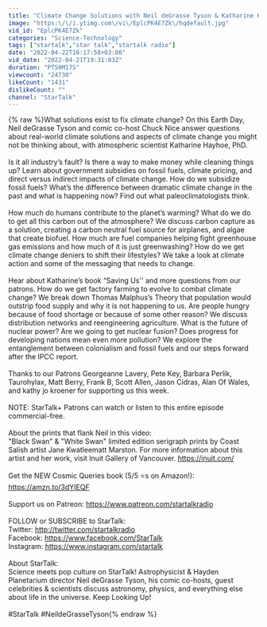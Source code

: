```yaml
---
title: "Climate Change Solutions with Neil deGrasse Tyson & Katharine Hayhoe"
image: "https:\/\/i.ytimg.com\/vi\/EplcPK4E7Zk\/hqdefault.jpg"
vid_id: "EplcPK4E7Zk"
categories: "Science-Technology"
tags: ["startalk","star talk","startalk radio"]
date: "2022-04-22T16:17:58+03:00"
vid_date: "2022-04-21T19:31:03Z"
duration: "PT50M17S"
viewcount: "24730"
likeCount: "1431"
dislikeCount: ""
channel: "StarTalk"
---
```

{% raw %}What solutions exist to fix climate change? On this Earth Day, Neil deGrasse Tyson and comic co-host Chuck Nice answer questions about real-world climate solutions and aspects of climate change you might not be thinking about, with atmospheric scientist Katharine Hayhoe, PhD. <br /><br />Is it all industry’s fault? Is there a way to make money while cleaning things up? Learn about government subsidies on fossil fuels, climate pricing, and direct versus indirect impacts of climate change. How do we subsidize fossil fuels? What’s the difference between dramatic climate change in the past and what is happening now? Find out what paleoclimatologists think. <br /><br />How much do humans contribute to the planet’s warming? What do we do to get all this carbon out of the atmosphere? We discuss carbon capture as a solution, creating a carbon neutral fuel source for airplanes, and algae that create biofuel. How much are fuel companies helping fight greenhouse gas emissions and how much of it is just greenwashing? How do we get climate change deniers to shift their lifestyles? We take a look at climate action and some of the messaging that needs to change. <br /><br />Hear about Katharine’s book “Saving Us'' and more questions from our patrons. How do we get factory farming to evolve to combat climate change? We break down Thomas Malphus’s Theory that population would outstrip food supply and why it is not happening to us. Are people hungry because of food shortage or because of some other reason? We discuss distribution networks and reengineering agriculture. What is the future of nuclear power? Are we going to get nuclear fusion? Does progress for developing nations mean even more pollution? We explore the entanglement between colonialism and fossil fuels and our steps forward after the IPCC report. <br /><br />Thanks to our Patrons Georgeanne Lavery, Pete Key, Barbara Perlik, Taurohylax, Matt Berry, Frank B, Scott Allen, Jason Cidras, Alan Of Wales, and kathy jo kroener for supporting us this week.<br /><br />NOTE: StarTalk+ Patrons can watch or listen to this entire episode commercial-free.<br /><br />About the prints that flank Neil in this video:<br />&quot;Black Swan” &amp; &quot;White Swan&quot; limited edition serigraph prints by Coast Salish artist Jane Kwatleematt Marston. For more information about this artist and her work, visit Inuit Gallery of Vancouver. <a rel="nofollow" target="blank" href="https://inuit.com/">https://inuit.com/</a><br /><br />Get the NEW Cosmic Queries book (5/5 ⭐s on Amazon!): <a rel="nofollow" target="blank" href="https://amzn.to/3dYIEQF">https://amzn.to/3dYIEQF</a><br /><br />Support us on Patreon: <a rel="nofollow" target="blank" href="https://www.patreon.com/startalkradio">https://www.patreon.com/startalkradio</a><br /><br />FOLLOW or SUBSCRIBE to StarTalk:<br />Twitter: <a rel="nofollow" target="blank" href="http://twitter.com/startalkradio">http://twitter.com/startalkradio</a><br />Facebook: <a rel="nofollow" target="blank" href="https://www.facebook.com/StarTalk">https://www.facebook.com/StarTalk</a><br />Instagram: <a rel="nofollow" target="blank" href="https://www.instagram.com/startalk">https://www.instagram.com/startalk</a><br /><br />About StarTalk: <br />Science meets pop culture on StarTalk! Astrophysicist &amp; Hayden Planetarium director Neil deGrasse Tyson, his comic co-hosts, guest celebrities &amp; scientists discuss astronomy, physics, and everything else about life in the universe. Keep Looking Up!<br /><br />#StarTalk #NeildeGrasseTyson{% endraw %}
